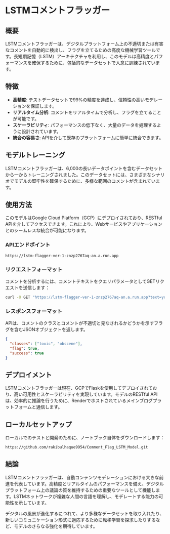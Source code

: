 # LSTMコメントフラッガー

## 概要

LSTMコメントフラッガーは、デジタルプラットフォーム上の不適切または有害なコメントを自動的に検出し、フラグを立てるための高度な機械学習ツールです。長短期記憶（LSTM）アーキテクチャを利用し、このモデルは高精度とパフォーマンスを確保するために、包括的なデータセットで入念に訓練されています。

## 特徴

- **高精度**: テストデータセットで99%の精度を達成し、信頼性の高いモデレーションを保証します。
- **リアルタイム分析**: コメントをリアルタイムで分析し、フラグを立てることが可能です。
- **スケーラビリティ**: パフォーマンスの低下なく、大量のデータを処理するように設計されています。
- **統合の容易さ**: APIを介して既存のプラットフォームに簡単に統合できます。

## モデルトレーニング

LSTMコメントフラッガーは、6,000の長いデータポイントを含むデータセットから一からトレーニングされました。このデータセットには、さまざまなシナリオでモデルの堅牢性を確保するために、多様な範囲のコメントが含まれています。

## 使用方法

このモデルはGoogle Cloud Platform（GCP）にデプロイされており、RESTful APIを介してアクセスできます。これにより、Webサービスやアプリケーションとのシームレスな統合が可能になります。

### APIエンドポイント

`https://lstm-flagger-ver-1-znzp2767aq-an.a.run.app`

### リクエストフォーマット

コメントを分析するには、コメントテキストをクエリパラメータとしてGETリクエストを送信します：

```bash
curl -X GET "https://lstm-flagger-ver-1-znzp2767aq-an.a.run.app?text=your_comment_here"
```
### レスポンスフォーマット
APIは、コメントのクラスとコメントが不適切と見なされるかどうかを示すフラグを含むJSONオブジェクトを返します。

```json
{
  "classes": ["toxic", "obscene"],
  "flag": true,
  "success": true
}
```
## デプロイメント

LSTMコメントフラッガーは現在、GCPでFlaskを使用してデプロイされており、高い可用性とスケーラビリティを実現しています。モデルのRESTful APIは、効率的に推論を行うために、Renderでホストされているメインブログプラットフォームと通信します。

## ローカルセットアップ

ローカルでのテストと開発のために、ノートブック自体をダウンロードします：

```bash
https://github.com/rakibulhaque9954/Comment_Flag_LSTM_Model.git
```
## 結論

LSTMコメントフラッガーは、自動コンテンツモデレーションにおける大きな前進を代表しています。高精度とリアルタイムのパフォーマンスを備え、デジタルプラットフォーム上の議論の質を維持するための重要なツールとして機能します。LSTMネットワークが複雑な人間の言語を理解し、モデレートする能力の可能性を示しています。

デジタルの風景が進化するにつれて、より多様なデータセットを取り入れたり、新しいコミュニケーション形式に適応するために転移学習を探求したりするなど、モデルのさらなる強化を期待しています。
